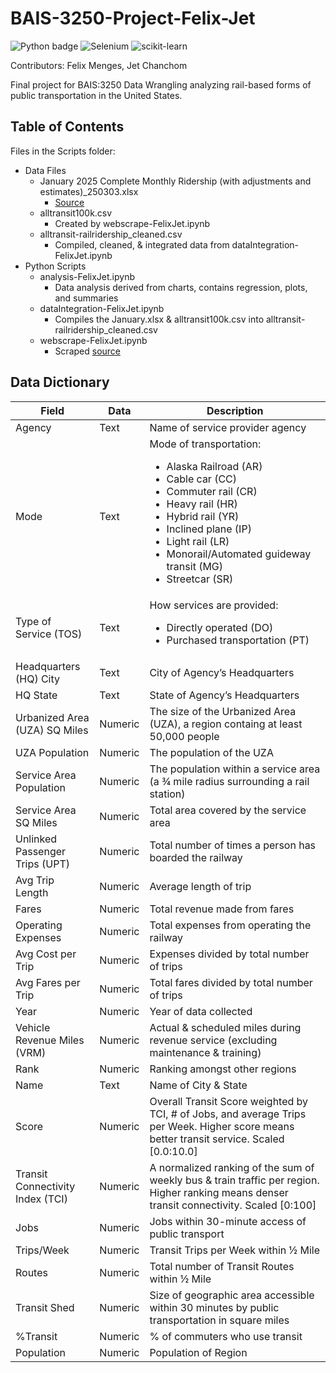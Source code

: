 # BAIS-3250-Project-Felix-Jet

![Python badge](https://img.shields.io/static/v1?message=python&logo=python&labelColor=5c5c5c&color=3776AB&logoColor=white&label=%20&style=for-the-badge) ![Selenium](https://img.shields.io/badge/-selenium-%43B02A?style=for-the-badge&logo=selenium&logoColor=white) ![scikit-learn](https://img.shields.io/badge/scikit--learn-%23F7931E.svg?style=for-the-badge&logo=scikit-learn&logoColor=white)

Contributors: Felix Menges, Jet Chanchom

Final project for BAIS:3250 Data Wrangling analyzing rail-based forms of public transportation in the United States.

## Table of Contents

Files in the Scripts folder:

- Data Files
  - January 2025 Complete Monthly Ridership (with adjustments and estimates)\_250303.xlsx
    - [Source](https://www.transit.dot.gov/ntd/data-product/monthly-module-adjusted-data-release)
  - alltransit100k.csv
    - Created by webscrape-FelixJet.ipynb
  - alltransit-railridership_cleaned.csv
    - Compiled, cleaned, & integrated data from dataIntegration-FelixJet.ipynb
- Python Scripts
  - analysis-FelixJet.ipynb
    - Data analysis derived from charts, contains regression, plots, and summaries
  - dataIntegration-FelixJet.ipynb
    - Compiles the January.xlsx & alltransit100k.csv into alltransit-railridership_cleaned.csv
  - webscrape-FelixJet.ipynb
    - Scraped [source](https://alltransit.cnt.org/rankings/)

## Data Dictionary

| Field                            | Data    | Description                                                                                                                                                                                                                                                                                   |
| -------------------------------- | ------- | --------------------------------------------------------------------------------------------------------------------------------------------------------------------------------------------------------------------------------------------------------------------------------------------- |
| Agency                           | Text    | Name of service provider agency                                                                                                                                                                                                                                                               |
| Mode                             | Text    | Mode of transportation: <ul><li>Alaska Railroad (AR)</li><li>Cable car (CC)</li><li>Commuter rail (CR)</li><li>Heavy rail (HR)</li><li>Hybrid rail (YR)</li><li>Inclined plane (IP)</li><li>Light rail (LR)</li><li>Monorail/Automated guideway transit (MG)</li><li>Streetcar (SR)</li></ul> |
| Type of Service (TOS)            | Text    | How services are provided: <ul><li>Directly operated (DO)</li><li>Purchased transportation (PT)</li></ul>                                                                                                                                                                                     |
| Headquarters (HQ) City           | Text    | City of Agency’s Headquarters                                                                                                                                                                                                                                                                 |
| HQ State                         | Text    | State of Agency’s Headquarters                                                                                                                                                                                                                                                                |
| Urbanized Area (UZA) SQ Miles    | Numeric | The size of the Urbanized Area (UZA), a region containg at least 50,000 people                                                                                                                                                                                                                |
| UZA Population                   | Numeric | The population of the UZA                                                                                                                                                                                                                                                                     |
| Service Area Population          | Numeric | The population within a service area (a ¾ mile radius surrounding a rail station)                                                                                                                                                                                                             |
| Service Area SQ Miles            | Numeric | Total area covered by the service area                                                                                                                                                                                                                                                        |
| Unlinked Passenger Trips (UPT)   | Numeric | Total number of times a person has boarded the railway                                                                                                                                                                                                                                        |
| Avg Trip Length                  | Numeric | Average length of trip                                                                                                                                                                                                                                                                        |
| Fares                            | Numeric | Total revenue made from fares                                                                                                                                                                                                                                                                 |
| Operating Expenses               | Numeric | Total expenses from operating the railway                                                                                                                                                                                                                                                     |
| Avg Cost per Trip                | Numeric | Expenses divided by total number of trips                                                                                                                                                                                                                                                     |
| Avg Fares per Trip               | Numeric | Total fares divided by total number of trips                                                                                                                                                                                                                                                  |
| Year                             | Numeric | Year of data collected                                                                                                                                                                                                                                                                        |
| Vehicle Revenue Miles (VRM)      | Numeric | Actual & scheduled miles during revenue service (excluding maintenance & training)                                                                                                                                                                                                            |
| Rank                             | Numeric | Ranking amongst other regions                                                                                                                                                                                                                                                                 |
| Name                             | Text    | Name of City & State                                                                                                                                                                                                                                                                          |
| Score                            | Numeric | Overall Transit Score weighted by TCI, # of Jobs, and average Trips per Week. Higher score means better transit service. Scaled [0.0:10.0]                                                                                                                                                    |
| Transit Connectivity Index (TCI) | Numeric | A normalized ranking of the sum of weekly bus & train traffic per region. Higher ranking means denser transit connectivity. Scaled [0:100]                                                                                                                                                    |
| Jobs                             | Numeric | Jobs within 30-minute access of public transport                                                                                                                                                                                                                                              |
| Trips/Week                       | Numeric | Transit Trips per Week within ½ Mile                                                                                                                                                                                                                                                          |
| Routes                           | Numeric | Total number of Transit Routes within ½ Mile                                                                                                                                                                                                                                                  |
| Transit Shed                     | Numeric | Size of geographic area accessible within 30 minutes by public transportation in square miles                                                                                                                                                                                                 |
| %Transit                         | Numeric | % of commuters who use transit                                                                                                                                                                                                                                                                |
| Population                       | Numeric | Population of Region                                                                                                                                                                                                                                                                          |
